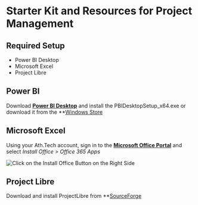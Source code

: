 # Starter Kit and Resources for Project Management

## Required Setup

- Power BI Desktop
- Microsoft Excel
- Project Libre

## Power BI
Download **[Power BI Desktop](https://powerbi.microsoft.com/en-us/desktop/)** and install the PBIDesktopSetup_x64.exe or download it from the **[Windows Store](https://www.microsoft.com/en-us/p/power-bi-desktop/9ntxr16hnw1t#activetab=pivot:overviewtab)

## Microsoft Excel
Using your Ath.Tech account, sign in to the **[Microsoft Office Portal](https:www.portal.office.com/)** and select *Install Office > Office 365 Apps*

![Click on the Install Office Button on the Right Side](https://github.com/codehub-learn/development-environment-setup/blob/main/images/InstallOffice365Apps.jpg?raw=true)

## Project Libre
Download and install ProjectLibre from **[SourceForge](https://sourceforge.net/projects/projectlibre/)
